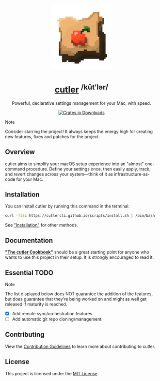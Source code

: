 <div align="center">

<img src="assets/logo.png" width="200px">

# <a href="https://cutlercli.github.io/">cutler</a> <sup>/kŭt′lər/</sup>

Powerful, declarative settings management for your Mac, with speed.

[![Crates.io Downloads](https://img.shields.io/crates/d/cutler?style=social&logo=Rust)](https://crates.io/crates/cutler)

</div>

> [!NOTE]
> Consider starring the project! It always keeps the energy high for creating new features, fixes and patches for the project.

## Overview

cutler aims to simplify your macOS setup experience into an "almost" one-command procedure. Define your settings once, then easily apply, track, and revert changes across your system—think of it as infrastructure-as-code for your Mac.

## Installation

You can install cutler by running this command in the terminal:

```bash
curl -fsSL https://cutlercli.github.io/scripts/install.sh | /bin/bash
```

See ["Installation"](https://cutlercli.github.io/cookbook/installation.html) for other methods.

## Documentation

[**"The cutler Cookbook"**](https://cutlercli.github.io/cookbook/) should be a great starting point for anyone who wants to use this project in their setup. It is strongly encouraged to read it.

## Essential TODO

> [!NOTE]
> The list displayed below does NOT guarantee the addition of the features, but does guarantee that they're being worked on
> and might as well get released if maturity is reached.

- [x] Add remote sync/orchestration features.
- [ ] Add automatic git repo cloning/management.

## Contributing

View the [Contribution Guidelines](https://cutlercli.github.io/cookbook/contributing.html) to learn more about contributing to cutler.

## License

This project is licensed under the [MIT License](https://github.com/cutlerCLI/cutler/blob/master/LICENSE.md).

